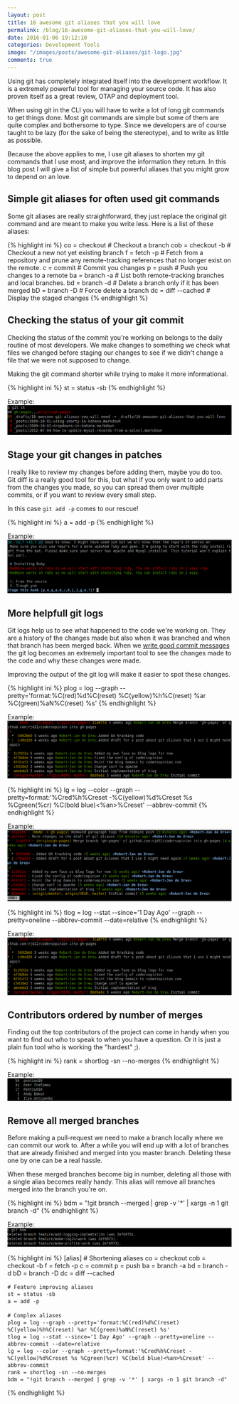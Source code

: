 ```yaml
---
layout: post
title: 16 awesome git aliases that you will love
permalink: /blog/16-awesome-git-aliases-that-you-will-love/
date: 2016-01-06 19:12:10
categories: Development Tools
image: "/images/posts/awesome-git-aliases/git-logo.jpg"
comments: true
---
```


Using git has completely integrated itself into the development workflow. It is a extremely powerful tool for managing
your source code. It has also proven itself as a great review, OTAP and deployment tool.

When using git in the CLI you will have to write a lot of long git commands to get things done. Most git commands are simple but 
some of them are quite complex and bothersome to type. Since we developers are of course taught to be lazy (for the sake of being the stereotype),
and to write as little as possible.

<!--more-->

Because the above applies to me, I use git aliases to shorten my git commands that I use most, and improve the information
they return. In this blog post I will give a list of simple but powerful aliases that you might grow to depend on an love.


## Simple git aliases for often used git commands
Some git aliases are really straightforward, they just replace the original git command and are meant to make you write less.
Here is a list of these aliases:

{% highlight ini %}
co  = checkout       # Checkout a branch
cob = checkout -b    # Checkout a new not yet existing branch
f   = fetch -p       # Fetch from a repository and prune any remote-tracking references that no longer exist on the remote.
c   = commit         # Commit you changes
p   = push           # Push you changes to a remote
ba  = branch -a      # List both remote-tracking branches and local branches.
bd  = branch -d      # Delete a branch only if it has been merged
bD  = branch -D      # Force delete a branch
dc  = diff --cached  # Display the staged changes
{% endhighlight %}

## Checking the status of your git commit
Checking the status of the commit you're working on belongs to the daily routine of most developers. We make changes to
something we check what files we changed before staging our changes to see if we didn't change a file that we were not
supposed to change.

Making the git command shorter while trying to make it more informational.

{% highlight ini %}
st = status -sb
{% endhighlight %}

Example:
![Checking the status of you git commit](/images/posts/awesome-git-aliases/git-st.png)

## Stage your git changes in patches
I really like to review my changes before adding them, maybe you do too. Git diff is a really good tool for this, but
what if you only want to add parts from the changes you made, so you can spread them over multiple commits, or if you
want to review every small step.

In this case `git add -p` comes to our rescue!

{% highlight ini %}
a = add -p
{% endhighlight %}

Example:
![Staging your git changes in patches](/images/posts/awesome-git-aliases/git-a.png)

## More helpfull git logs
Git logs help us to see what happened to the code we're working on. They are a history of the changes made but also when
it was branched and when that branch has been merged back. When we [write good commit messages](http://chris.beams.io/posts/git-commit/)
the git log becomes an extremely important tool to see the changes made to the code and why these changes were made.

Improving the output of the git log will make it easier to spot these changes.

{% highlight ini %}
plog = log --graph --pretty='format:%C(red)%d%C(reset) %C(yellow)%h%C(reset) %ar %C(green)%aN%C(reset) %s'
{% endhighlight %}

Example:
![Git log the pretty way](/images/posts/awesome-git-aliases/git-plog.png)

{% highlight ini %}
lg = log --color --graph --pretty=format:'%Cred%h%Creset -%C(yellow)%d%Creset %s %Cgreen(%cr) %C(bold blue)<%an>%Creset' --abbrev-commit
{% endhighlight %}

Example:
![Git log the pretty way 2](/images/posts/awesome-git-aliases/git-lg.png)

{% highlight ini %}
tlog = log --stat --since='1 Day Ago' --graph --pretty=oneline --abbrev-commit --date=relative
{% endhighlight %}

Example:
![Git log with the files that changed for each commit](/images/posts/awesome-git-aliases/git-plog.png)

## Contributors ordered by number of merges
Finding out the top contributors of the project can come in handy when you want to find out who to speak to when you
have a question. Or it is just a plain fun tool who is working the "hardest" ;).

{% highlight ini %}
rank = shortlog -sn --no-merges
{% endhighlight %}

Example:
![Who works on a project ordered by number of merges](/images/posts/awesome-git-aliases/git-rank.png)

## Remove all merged branches
Before making a pull-request we need to make a branch locally where we can commit our work to. After a while you will 
end up with a lot of branches that are already finished and merged into you master branch. Deleting these one by one can
be a real hassle.

When these merged branches become big in number, deleting all those with a single alias becomes really handy. This
alias will remove all branches merged into the branch you're on.

{% highlight ini %}
bdm = "!git branch --merged | grep -v '*' | xargs -n 1 git branch -d"
{% endhighlight %}

Example:
![Remove all branches merged into your current branch](/images/posts/awesome-git-aliases/git-bdm.png)

{% highlight ini %}
[alias]
    # Shortening aliases
    co = checkout
    cob = checkout -b
    f = fetch -p
    c = commit
    p = push
    ba = branch -a
    bd = branch -d
    bD = branch -D
    dc = diff --cached

    # Feature improving aliases
    st = status -sb
    a = add -p

    # Complex aliases
    plog = log --graph --pretty='format:%C(red)%d%C(reset) %C(yellow)%h%C(reset) %ar %C(green)%aN%C(reset) %s'
    tlog = log --stat --since='1 Day Ago' --graph --pretty=oneline --abbrev-commit --date=relative
    lg = log --color --graph --pretty=format:'%Cred%h%Creset -%C(yellow)%d%Creset %s %Cgreen(%cr) %C(bold blue)<%an>%Creset' --abbrev-commit
    rank = shortlog -sn --no-merges
    bdm = "!git branch --merged | grep -v '*' | xargs -n 1 git branch -d"
{% endhighlight %}
